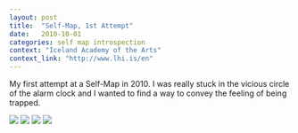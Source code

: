 ```yaml
---
layout: post
title:  "Self-Map, 1st Attempt"
date:   2010-10-01
categories: self map introspection
context: "Iceland Academy of the Arts"
context_link: "http://www.lhi.is/en"
---
```

My first attempt at a Self-Map in 2010. I was really stuck in the vicious circle of the alarm clock and I wanted to find a way to convey the feeling of being trapped.

<img src="https://dl.dropboxusercontent.com/s/ndsywm0auqwaj68/piece-sleepsnooze-cover.jpg?dl=0">

<img src="https://dl.dropboxusercontent.com/s/zn9ob07cvewnbjq/piece-sleepsnooze-detail1.jpg?dl=0">

<img src="https://dl.dropboxusercontent.com/s/zn9ferd8db2o4j3/piece-sleepsnooze-detail2.jpg?dl=0">

<img src="https://dl.dropboxusercontent.com/s/ehqkdqnzg4ja2xl/piece-sleepsnooze-detail3.jpg?dl=0">